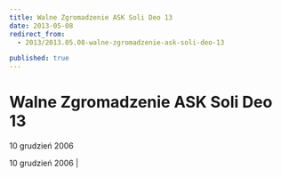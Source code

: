 ```yaml
---
title: Walne Zgromadzenie ASK Soli Deo 13
date: 2013-05-08
redirect_from: 
  - 2013/2013.05.08-walne-zgromadzenie-ask-soli-deo-13

published: true
---
```




# Walne Zgromadzenie ASK Soli Deo 13

<time>10 grudzień 2006</time>

10 grudzień 2006 |

<!--{{json:{"created_date":"2013-05-08 20:59:32","publish_down":"0000-00-00 00:00:00","id":"375"}}}-->